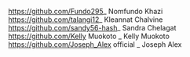 https://github.com/Fundo295_ Nomfundo Khazi
https://github.com/talangi12_ Kleannat Chalvine 
https://github.com/sandy56-hash_ Sandra Chelagat
https://github.com/Kelly Muokoto _ Kelly Muokoto
https://github.com/Joseph_Alex official _ Joseph Alex
